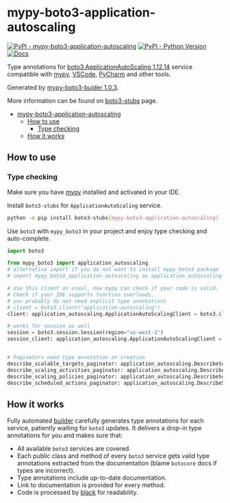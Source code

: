 # mypy-boto3-application-autoscaling

[![PyPI - mypy-boto3-application-autoscaling](https://img.shields.io/pypi/v/mypy-boto3-application-autoscaling.svg?color=blue)](https://pypi.org/project/mypy-boto3-application-autoscaling)
[![PyPI - Python Version](https://img.shields.io/pypi/pyversions/mypy-boto3-application-autoscaling.svg?color=blue)](https://pypi.org/project/mypy-boto3-application-autoscaling)
[![Docs](https://img.shields.io/readthedocs/mypy-boto3-builder.svg?color=blue)](https://mypy-boto3-builder.readthedocs.io/)

Type annotations for
[boto3.ApplicationAutoScaling 1.12.14](https://boto3.amazonaws.com/v1/documentation/api/1.12.14/reference/services/application-autoscaling.html#ApplicationAutoScaling) service
compatible with [mypy](https://github.com/python/mypy), [VSCode](https://code.visualstudio.com/),
[PyCharm](https://www.jetbrains.com/pycharm/) and other tools.

Generated by [mypy-boto3-buider 1.0.3](https://github.com/vemel/mypy_boto3_builder).

More information can be found on [boto3-stubs](https://pypi.org/project/boto3-stubs/) page.

- [mypy-boto3-application-autoscaling](#mypy-boto3-application-autoscaling)
  - [How to use](#how-to-use)
    - [Type checking](#type-checking)
  - [How it works](#how-it-works)

## How to use

### Type checking

Make sure you have [mypy](https://github.com/python/mypy) installed and activated in your IDE.

Install `boto3-stubs` for `ApplicationAutoScaling` service.

```bash
python -m pip install boto3-stubs[mypy-boto3-application-autoscaling]
```

Use `boto3` with `mypy_boto3` in your project and enjoy type checking and auto-complete.

```python
import boto3

from mypy_boto3 import application_autoscaling
# alternative import if you do not want to install mypy_boto3 package
# import mypy_boto3_application_autoscaling as application_autoscaling

# Use this client as usual, now mypy can check if your code is valid.
# Check if your IDE supports function overloads,
# you probably do not need explicit type annotations
# client = boto3.client("application-autoscaling")
client: application_autoscaling.ApplicationAutoScalingClient = boto3.client("application-autoscaling")

# works for session as well
session = boto3.session.Session(region="us-west-1")
session_client: application_autoscaling.ApplicationAutoScalingClient = session.client("application-autoscaling")


# Paginators need type annotation on creation
describe_scalable_targets_paginator: application_autoscaling.DescribeScalableTargetsPaginator = client.get_paginator("describe_scalable_targets")
describe_scaling_activities_paginator: application_autoscaling.DescribeScalingActivitiesPaginator = client.get_paginator("describe_scaling_activities")
describe_scaling_policies_paginator: application_autoscaling.DescribeScalingPoliciesPaginator = client.get_paginator("describe_scaling_policies")
describe_scheduled_actions_paginator: application_autoscaling.DescribeScheduledActionsPaginator = client.get_paginator("describe_scheduled_actions")
```

## How it works

Fully automated [builder](https://github.com/vemel/mypy_boto3_builder) carefully generates
type annotations for each service, patiently waiting for `boto3` updates. It delivers
a drop-in type annotations for you and makes sure that:

- All available `boto3` services are covered.
- Each public class and method of every `boto3` service gets valid type annotations
  extracted from the documentation (blame `botocore` docs if types are incorrect).
- Type annotations include up-to-date documentation.
- Link to documentation is provided for every method.
- Code is processed by [black](https://github.com/psf/black) for readability.